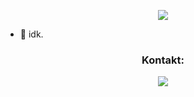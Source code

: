 <p align="center"> 
<a href= "https://discord.com/users/799109345270300673"><img align="center" src="https://lanyard-profile-readme.vercel.app/api/799109345270300673?bg=00000000"/></a></p>

- 📂 idk.
<h3 align="center">Kontakt:</h3>
<p align="center">
  <a href="https://discord.com/channels/@me`/879845638127370240" target="blank"><img src="https://img.shields.io/badge/Neeqz%232115-%237289DA.svg?&logo=discord&logoColor=white"/></a>
</p>


